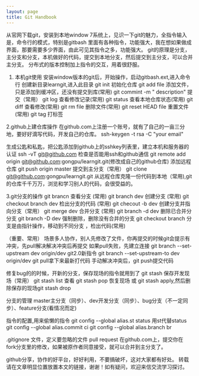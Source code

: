 ```yaml
---
layout: page
title: Git Handbook
---
```


从官网下载git，安装到本地window 7系统上，见识一下git的魅力，全指令输入是，命令行的模式，特别是gitbash 里面有各种指令，功能强大，我在想如果做成界面，那要需要多少界面，由此可见其指令之多，功能强大。
git的原理是分支，主分支和分支，本机做好的代码，提交到本地分支，然后提交到主分支，可以合并主分支。
分布式的版本控制加上指令的交互，用着很舒服。
1. 本机git使用
安装window版本的git后，开始操作，启动gitbash.ext,进入命令行
创建新目录learngit,进入此目录
git init 初始化仓库
git add file 添加文件，只是添加到缓冲区，还没有提交到库(常用)
git commint -m " description"  提交（常用）
git log 查看修改记录(常用)
git status 查看本地仓库状态(常用)
git diff 查看修改(常用)
git rm file 删除文件(常用)
git reset HEAD file 重置文件(常用)
git tag 打标签

2.github上建仓库操作
在github.com上注册一个账号，就有了自己的一亩三分地，要好好滴写代码，开发自己的仓库。
ssh-keygen -t rsa -C "your email"

生成公匙和私匙，把公匙添加到github上的sshkey列表里，建立本机和服务器的认证
ssh -vT git@github.com  检查是否能用ssh和github通信
git remote add origin git@github.com:gongpu/learngit.git(修改成自己的github仓库)   添加远程仓库
git push origin master  提交到主分支（常用）
git clone git@github.com:gongpu/learngit.git 从远程仓库克隆一份代码到本地（常用),git的仓库千千万万，浏览和学习别人的代码，会很受益的。

3.git分支的操作
git brancn 查看分支 (常用)
git  branch dev 创建分支 (常用)
git checkout branch dev 检出分支的代码 (常用)
git checout -b dev  创建分支并指向分支（常用）
git merge dev 合并分支 (常用)
git branch -d dev 删除已合并分分支
git branch -D dev 强制删除，删除没有合并的分支
git checkout branch 分支是由指针操作，移动到不同分支 ，检出代码(常用)

（重要、常用）
场景多人协作，别人先修改了文件，你再提交的时候git会提示有冲突，先pull解决解决冲突后再提交
如果pull失败，先建立连接
git branch --set-upstream dev origin/dev
git2.0新指令 git branch --set-upstream-to dev origin/dev
git pull拿下来最新打代码
手动解决冲突后，git push提交代码


修复bug的的时候，开新的分支，保存现场的指令就用到了
git stash 保存开发现场（常用）
git stash list 查看
git stash pop  恢复现场 或 git stash apply,然后删除保存的现场git stash drop

分支的管理 master主分支（同步）、dev开发分支（同步）、bug分支（不一定同步）、feature分支(看情况而定)

指令的配置,用来偷懒的指令
git config --global alias.st status 用st代替status
git config --global alias.commit ci
git config --global alias.branch br

.gitignore 文件，定义要忽略的文件
pull request 在github.com上，提交你在fork分支里的修改，如果被原作者同意接受，就可以合并到主分支了。

github分享，协作的好平台，好好利用，不要搞破坏，这对大家都有好处。
转载请在文章明显位置放置本文的链接，谢谢！如有疑问，欢迎来信交流学习探讨。


